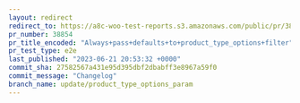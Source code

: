 ```yaml
---
layout: redirect
redirect_to: https://a8c-woo-test-reports.s3.amazonaws.com/public/pr/38854/e2e/index.html
pr_number: 38854
pr_title_encoded: "Always+pass+defaults+to+product_type_options+filter"
pr_test_type: e2e
last_published: "2023-06-21 20:53:32 +0000"
commit_sha: 27582567a431e95d395dbf2dbabff3e8967a59f0
commit_message: "Changelog"
branch_name: update/product_type_options_param
---
```

